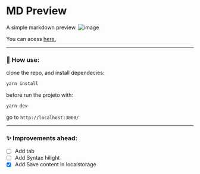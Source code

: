 # MD Preview

A simple markdown preview. 
![image](https://user-images.githubusercontent.com/12598468/190874400-dd696624-4aaa-4f31-b65b-a7d1c840cf05.png)

You can acess [here.](https://md-preview-iorjunior.vercel.app/)
___________________
### :electric_plug: How use:
clone the repo, and install dependecies:

```sh
yarn install
```

before run the projeto with: 

```sh
yarn dev
```
go to `http://localhost:3000/`
___________________
### ✨ Improvements ahead:

- [ ] Add tab
- [ ] Add Syntax hilight
- [x] Add Save content in localstorage

